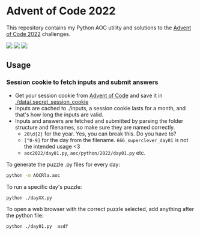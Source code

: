 # Advent of Code 2022

This repository contains my Python AOC utility and solutions to the [Advent of Code 2022](https://adventofcode.com/2022) challenges.

![](https://img.shields.io/badge/day%20📅-20-blue)
![](https://img.shields.io/badge/stars%20⭐-28-yellow)
![](https://img.shields.io/badge/days%20completed-14-red)
## Usage
### Session cookie to fetch inputs and submit answers
*  Get your session cookie from [Advent of Code](https://adventofcode.com/) and save it in [./data/.secret_session_cookie](./data/.secret_session_cookie)
*  Inputs are cached to ./inputs, a session cookie lasts for a month, and that's how long the inputs are valid.
*  Inputs and answers are fetched and submitted by parsing the folder structure and filenames, so make sure they are named correctly.
   * `20\d{2}` for the year. Yes, you can break this. Do you have to?
   * `[^0-9]` for the day from the filename. `666_superclever_day01` is not the intended usage <3
   * `aoc2022/day01.py`, `aoc/python/2022/day01.py` etc.

To generate the puzzle .py files for every day:
```bash
python -m AOCRla.aoc
```

To run a specific day's puzzle:
```bash
python ./dayXX.py
```

To open a web browser with the correct puzzle selected, add anything after the python file:
```bash
python ./day01.py  asdf
```
